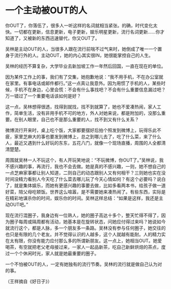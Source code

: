 # 一个主动被OUT的人

你OUT了，你落伍了，很多人一听这样的名词就相当紧张。的确，时代变化太快。一切都在更新，信息更新，电子更新，娱乐明星更新，流行名词更新……你才知道了，又被新的东西迅速替代，你又OUT了。

吴林是主动OUT的人，当很多人跟在流行前喘不过气来时，她倒成了唯一一个置身于流行外的人。主动OUT，她的内心其实很IN，她很能掌控自己的人生。

吴林的经历不算复杂，大学毕业去新加坡工作一年然后回国，一直在现在的单位。

因为某件工作上的事，我们有了交集，她抱歉地说：“我不用手机，不在办公室就在家里。有事电话或邮件都行。”这一点真让我意外。因为用惯了手机的人，某些时候，手机不在身边，心里会慌：不会有什么事找吧？不会有什么重要信息漏过吧？万一错过了一个重要电话该如何是好？

这一点，吴林想得很透，找得到就找，找不到就算了，她也不爱凑热闹，家人工作，简单生活，没有非用手机不可的地方，外人对她来说，都是附加的，没那么重要。在别人眼里，自己也不是那么重要的人，找不到又有什么关系？

微博流行开来时，桌上吃个饭，大家都要摆好后拍个照发到微博上，玩得乐此不疲，家里芝麻大的事也要发到微博上，总之到哪儿去了，吃了什么菜，来了什么人，最近又遇到什么好玩的东东，五花八门，就像一个现场直播，周围的人全都清清楚楚。

周围就吴林一人不玩这个，有人开玩笑地说：“不玩微博，你OUT了。”吴林说，我不感兴趣的事，再流行，我也不会去做。她是真的不感兴趣，一则，她不想自己的一点芝麻家事都让别人知道，二则自己的动态跟别人又有何相干？三则她也实在没时间没精力看别人今天吃了什么菜去哪儿玩了今天心情如何？有这个必要吗？说白了，就是集体娱乐，而她有更感兴趣的事要去做，比如多看两本书，给孩子做一道好菜，陪父母吃顿饭。世界这么喧嚣，是不需要她来凑热闹了。有些东西，实际是在精彩地谋杀你的时间，娱乐你的时间。吴林这样总结：“如果是这样，我还是主动OUT吧。”

现在流行混圈子，我身边有一位熟人，她的圈子高达十多个，整天忙得不得了，因为圈子每周或隔周都有活动，她基本是在旋转状态，问她应付得过来吗？她说如今就流行这个，都是人脉，多一个朋友多一条路。吴林没有参与任何圈子，她交往的也只是有限的几个老友。并不觉得认识的人越多，这个人就越有能耐。人的精力实在太有限，你没有能力应付那么多的所谓新朋友。这一点上，她相当OUT。她爱喝茶，有空就把老父老母接过来，一家人一起品新茶，吃自己新鲜烘焙的茶点，度过一个个休闲时光，家人就是她最重要的圈子。

一个不怕被OUT的人，一定有她独有的流行节奏。吴林的流行就是做自己认为对的事。

（王祥摘自《好日子》）